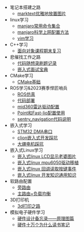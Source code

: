 * 笔记本搭建之路
  * [marktext优雅地放置图片](contact/杂项/论Marktext如何正确的保存图片使本地和博客都能访问.md)
* linux学习
  * [manjaro常用命令集合](contact/Linux/manjaro常用命令集合.md)
  * [manjaro科学上网配置方法](contact/Linux/manjaro下的科学上网配置.md)
  * [vim学习](/contact/Linux/vim%E5%AD%A6%E4%B9%A0.md)
* C++学习
  * [面向对象课程期末复习](contact/编程语言与算法/面向对象期末复习.md)
* 悲催找工作之路
  * [代码随想录刷题记录](contact/编程语言与算法/代码随想录刷题记录.md)
  * [嵌入式面试宝典](contact/嵌入式软件/嵌入式软件知识面试宝典.md)
* CMake学习
  * [CMake基础](contact/杂项/CMake%E5%AD%A6%E4%B9%A0.md)
* ROS学习&2023赛季悍匠哨兵
  * [ROS仿真](contact/ROS/ROS%E4%BB%BF%E7%9C%9F.md)
  * [代码部署](contact/ROS/2023赛季悍匠哨兵导航代码部署.md)
  * [mid360雷达驱动配置](contact/ROS/雷达驱动配置.md)
  * [Point和Fast-lio配置使用](contact/ROS/Point-lio和Fast-lio配置使用.md)
  * [sentry_navigation代码说明](contact/ROS/sentry_navigation代码说明.md)
* 嵌入式学习
  * [STM32 DMA串口](contact/嵌入式软件/使用DMA进行UART传输的具体解释.md)
  * [clion嵌入式开发踩坑](contact/嵌入式软件/clion打开STM32cube工程时构建错误问题.md)
  * [大疆电机踩坑](contact/嵌入式软件/C620电调和GM6020在can发送控制信号时的坑.md)
* 嵌入式Linux学习
  * [嵌入式linux LCD显示老婆图片](contact/嵌入式linux/嵌入式linux%20使用framebuffer显示jpg图片.md.md)
  * [嵌入式linux mpu6050驱动移植](contact/嵌入式linux/嵌入式Linux%20第一次驱动移植—quark%20陀螺仪驱动.md)
  * [嵌入式linux 回调读取按键事件](contact/嵌入式linux/嵌入式linux%20使用signal读取按键中断.md)
  * [嵌入式linux 开发知识通用知识](contact/嵌入式linux/嵌入式Linux%20驱动开发通用知识.md)
* 软路由配置
  * [旁路由](contact/软路由折腾/软路由之旁路由配置.md)
  * [主路由+负载均衡](contact/软路由折腾/主路由配置+负载均衡.md)
* 3D打印机
  * [3d打印之路](contact/3d打印/3d打印历程——从大鱼corexy到Tiny-m.md)
* 模拟电子硬件学习
  * [硬件设计备忘录——原理图篇](contact/嵌入式硬件/嵌入式硬件设计备忘录_原理图篇.md)
  * [硬件十万个为什么读书笔记](contact/嵌入式硬件/硬件十万个为什么读书笔记.md)
